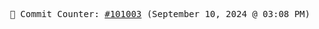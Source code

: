 <p align="center">
    <samp>
        📮 Commit Counter: <a href="https://github.com/Javascript-void0/Javascript-void0/commits/main">#101003</a> (September 10, 2024 @ 03:08 PM)
    </samp>
</p>